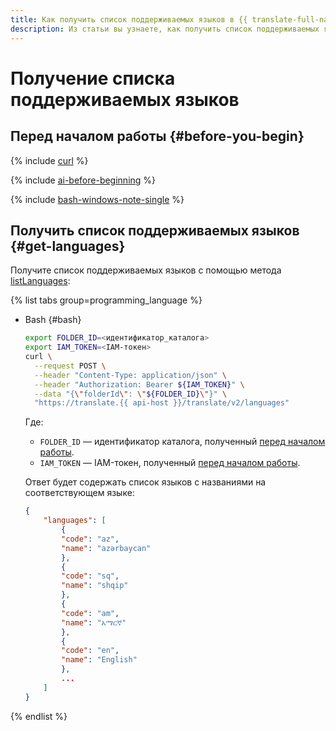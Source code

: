 ```yaml
---
title: Как получить список поддерживаемых языков в {{ translate-full-name }}
description: Из статьи вы узнаете, как получить список поддерживаемых языков в {{ translate-name }}.
---
```


# Получение списка поддерживаемых языков

## Перед началом работы {#before-you-begin}

{% include [curl](../../_includes/curl.md) %}

{% include [ai-before-beginning](../../_includes/translate/ai-before-beginning.md) %}

{% include [bash-windows-note-single](../../_includes/translate/bash-windows-note-single.md) %}

## Получить список поддерживаемых языков {#get-languages}

Получите список поддерживаемых языков с помощью метода [listLanguages](../api-ref/Translation/listLanguages):

{% list tabs group=programming_language %}

- Bash {#bash}

    ```bash
    export FOLDER_ID=<идентификатор_каталога>
    export IAM_TOKEN=<IAM-токен>
    curl \
      --request POST \
      --header "Content-Type: application/json" \
      --header "Authorization: Bearer ${IAM_TOKEN}" \
      --data "{\"folderId\": \"${FOLDER_ID}\"}" \
      "https://translate.{{ api-host }}/translate/v2/languages"
    ```

    Где:

    * `FOLDER_ID` — идентификатор каталога, полученный [перед началом работы](#before-begin).
    * `IAM_TOKEN` — IAM-токен, полученный [перед началом работы](#before-begin).

    Ответ будет содержать список языков с названиями на соответствующем языке:

    ```json
    {
        "languages": [
            {
            "code": "az",
            "name": "azərbaycan"
            },
            {
            "code": "sq",
            "name": "shqip"
            },
            {
            "code": "am",
            "name": "አማርኛ"
            },
            {
            "code": "en",
            "name": "English"
            },
            ...
        ]
    }
    ```

{% endlist %}